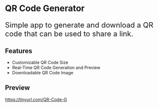 # QR Code Generator

<p style="font-size: 24px;">Simple app to generate and download a QR code that can be used to share a link.</p>

## Features

- Customizable QR Code Size
- Real-Time QR Code Generation and Preview
- Downloadable QR Code Image 

## Preview

https://tinyurl.com/QR-Code-G
